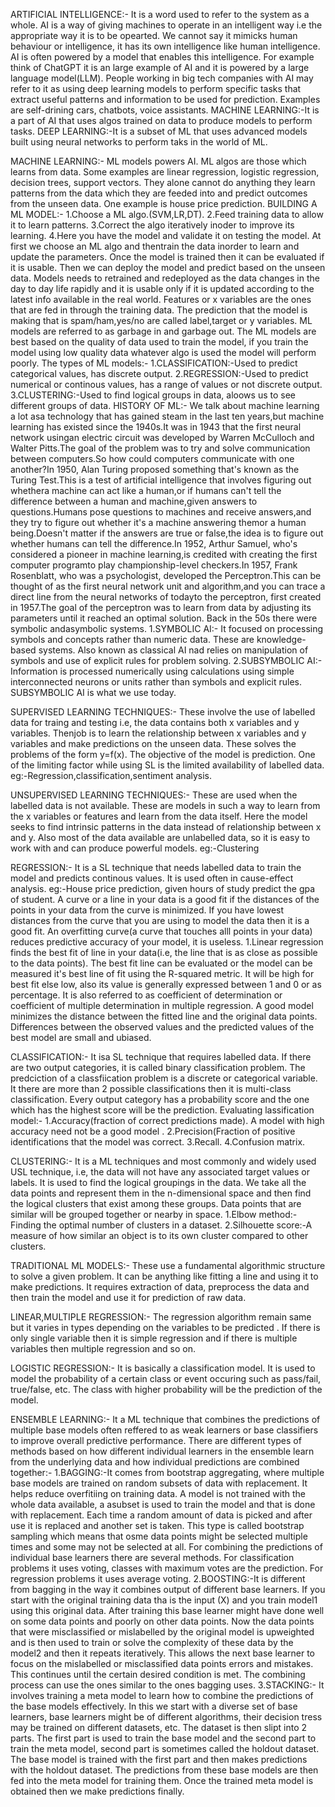 ARTIFICIAL INTELLIGENCE:-
It is a word used to refer to the system as a whole. AI is a way of giving machines to operate in an intelligent way i.e the appropriate way it is to be opearted. We cannot say it mimicks human behaviour or intelligence, it has its own intelligence like human intelligence. AI is often powered by a model that enables this intelligence. For example think of ChatGPT it is an large example of AI and it is powered by a large language model(LLM). People working in big tech companies with AI may refer to it as using deep learning models to perform specific tasks that extract useful patterns and information to be used for prediction. Examples are self-drining cars, chatbots, voice assistants.
MACHINE LEARNING:-It is a part of AI that uses algos trained on data to produce models to perform tasks.
DEEP LEARNING:-It is a subset of ML that uses advanced models built using neural networks to perform taks in the world of ML.

MACHINE LEARNING:-
ML models powers AI. ML algos are those which learns from data. Some examples are linear regression, logistic regression, decision trees, support vectors. They alone cannot do anything they learn patterns from the data which they are feeded into and predict outcomes from the unseen data. One example is house price prediction.
BUILDING A ML MODEL:-
1.Choose a ML algo.(SVM,LR,DT).
2.Feed training data to allow it to learn patterns.
3.Correct the algo iteratively inoder to improve its learning.
4.Here you have the model and validate it on testing the model.
At first we choose an ML algo and thentrain the data inorder to learn and update the parameters. Once the model is trained then it can be evaluated if it is usable. Then we can deploy the model and predict based on the unseen data. Models needs to retrained and redeployed as the data changes in the day to day life rapidly and it is usable only if it is updated according to the latest info available in the real world.
      Features or x variables are the ones that are fed in through the training data. The prediction that the model is making that is spam/ham,yes/no are called label,target or y variables.
 ML models are referred to as garbage in and garbage out. The ML models are best based on the quality of data used to train the model, if you train the model using low quality data whatever algo is used the model will perform poorly.
The types of ML models:-
1.CLASSIFICATION:-Used to predict categorical values, has discrete output.
2.REGRESSION:-Used to predict numerical or continous values, has a range of values or not discrete output.
3.CLUSTERING:-Used to find logical groups in data, aloows us to see different groups of data.
HISTORY OF ML:-
We talk about machine learning a lot asa technology that has gained steam in the last ten years,but machine learning has existed since the 1940s.It was in 1943 that the first neural network usingan electric circuit was developed by Warren McCulloch and Walter Pitts.The goal of the problem was to try and solve communication between computers.So how could computers communicate with one another?In 1950, Alan Turing proposed something that's known as the Turing Test.This is a test of artificial intelligence that involves figuring out whethera machine can act like a human,or if humans can't tell the difference between a human and machine,given answers to questions.Humans pose questions to machines and receive answers,and they try to figure out whether it's a machine answering themor a human being.Doesn't matter if the answers are true or false,the idea is to figure out whether humans can tell the difference.In 1952, Arthur Samuel, who's considered a pioneer in machine learning,is credited with creating the first computer programto play championship-level checkers.In 1957, Frank Rosenblatt, who was a psychologist, developed the Perceptron.This can be thought of as the first neural network unit and algorithm,and you can trace a direct line from the neural networks of todayto the perceptron, first created in 1957.The goal of the perceptron was to learn from data by adjusting its parameters until it reached an optimal solution.
Back in the 50s there were symbolic andasymbolic systems.
1.SYMBOLIC AI:- It focused on processing symbols and concepts rather than numeric data. These are knowledge-based systems. Also known as classical AI nad relies on manipulation of symbols and use of explicit rules for problem solving.
2.SUBSYMBOLIC AI:- Information is processed numerically using calculations using simple interconnected neurons or units rather than symbols and explicit rules. 
SUBSYMBOLIC AI is what we use today.

SUPERVISED LEARNING TECHNIQUES:-
These involve the use of labelled data for traing and testing i.e, the data contains both x variables and y variables. Thenjob is to learn the relationship between x variables and y variables and make predictions on the unseen data. These solves the problems of the form y=f(x). The objective of the model is prediction. One of the limiting factor while using SL is the limited availability of labelled data.
eg:-Regression,classification,sentiment analysis.

UNSUPERVISED LEARNING TECHNIQUES:-
These are used when the labelled data is not available. These are models in such a way to learn from the x variables or features and learn from the data itself. Here the model seeks to find intrinsic patterns in the data instead of relationship between x and y. Also most of the data available are unlabelled data, so it is easy to work with and can produce powerful models.
eg:-Clustering

REGRESSION:-
It is a SL technique that needs labelled data to train the model and predicts continous values. It is used often in cause-effect analysis. 
eg:-House price prediction, given hours of study predict the gpa of student.
A curve or a line in your data is a good fit if the distances of the points in your data from the curve is minimized. If you have lowest distances from the curve that you are using to model the data then it is a good fit. An overfitting curve(a curve that touches alll points in your data) reduces predictive accuracy of your model, it is useless.
1.Linear regression finds the best fit of line in your data(i.e, the line that is as close as possible to the data points). The best fit line can be evaluated or the model can be measured it's best line of fit using the R-squared metric. It will be high for best fit else low, also its value is generally expressed between 1 and 0 or as percentage. It is also referred to as coefficient of determination or coefficient of multiple determination in multiple regression.
A good model minimizes the distance between the fitted line and the original data points.
Differences between the observed values and the predicted values of the best model are small and ubiased.

CLASSIFICATION:-
It isa SL technique that requires labelled data. If there are two output categories, it is called binary classification problem. The predciction of a classfiication problem is a discrete or categorical variable. It there are more than 2 possible classifications then it is multi-class classification.  Every output category has a probability score and the one which has the highest score will be the prediction. Evaluating lassification model:-
1.Accuracy(fraction of correct predictions made). A model with high accuracy need not be a good model .
2.Precision(Fraction of positive identifications that the model was correct.
3.Recall.
4.Confusion matrix.

CLUSTERING:-
It is a ML techniques and most commonly and widely used  USL technique, i.e, the data will not have any associated target values or labels. It is used to find the logical groupings in the data. We take all the data points and represent them in the n-dimensional space and then find the logical clusters that exist among these groups. Data points that are similar will be grouped together or nearby in space. 
1.Elbow method:-Finding the optimal number of clusters in a dataset.
2.Silhouette score:-A measure of how similar an object is to its own cluster compared to other clusters.


TRADITIONAL ML MODELS:-
These use a fundamental algorithmic structure to solve a given problem. It can be anything like fitting a line and using it to make predictions. It requires extraction of data, preprocess the data and then train the model and use it for prediction of raw data.

LINEAR,MULTIPLE REGRESSION:-
The regression algorithm remain same but it varies in types depending on the variables to be predicted . If there is only single variable then it is simple regression and if there is multiple variables then multiple regression and so on.

LOGISTIC REGRESSION:-
It is basically a classification model. It is used to model the probability of a certain class or event occuring such as pass/fail, true/false, etc. The class with higher probability will be the prediction of the model.

ENSEMBLE LEARNING:-
It a ML technique that combines the predictions of multiple base models often reffered to as weak learners or base classifiers to improve overall predictive performance. There are different types of methods based on how different individual learners in the ensemble learn from the underlying data and how individual predictions are combined together:-
1.BAGGING:-It comes from bootstrap aggregating, where multiple base models are trained on random subsets of data with replacement. It helps reduce overfitiing on training data. A model is not trained with the whole data available, a asubset is used to train the model and that is done with replacement. Each time a random amount of data is picked and after use it is replaced and another set is taken. This type is called bootstrap sampling which means that osme data points might be selected multiple times and some may not be selected at all. For combining the predictions of individual base learners there are several methods. For classification problems it uses voting, classes with maximum votes are the prediction. For regression problems it uses average voting. 
2.BOOSTING:-It is different from bagging in the way it combines output of different base learners. If you start with the original training data tha is the input (X) and you train  model1 using this original data. After training this base learner might have done well on some data points and poorly on other data points. Now the data points that were misclassified or mislabelled by the original model is upweighted and  is then used to train or solve the complexity of these data by the model2 and then it repeats iteratively. This allows the next base learner to focus on the mislabelled or misclassified data points errors and mistakes. This continues until the certain desired condition is met. The combining process can use the ones similar to the ones bagging uses.
3.STACKING:- It involves training a meta model to learn how to combine the predictions of the base models effectively. In this we start with a diverse set of base learners, base learners might be of different algorithms, their decision tress may be trained on different datasets, etc. The dataset is then slipt into 2 parts. The first part is used to train the base model and the second part to train the meta model, second part is sometimes called the holdout dataset. The base model is trained with the first part and then makes predictions with the holdout dataset. The predictions from these base models are then fed into the meta model for training them. Once the trained meta model is obtained then we make predictions finally.
